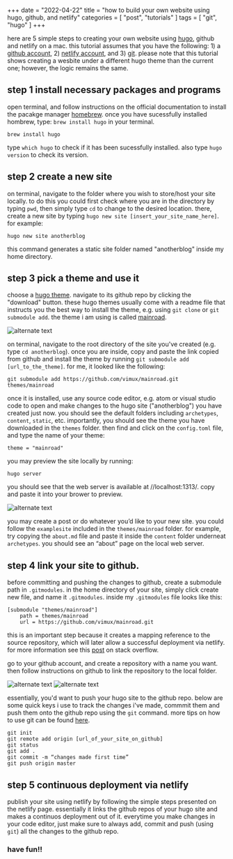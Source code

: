 +++
date = "2022-04-22"
title = "how to build your own website using hugo, github, and netlify"
categories = [ "post", "tutorials" ]
tags = [ "git", "hugo" ]
+++

here are 5 simple steps to creating your own website using [hugo], github and netlify on a mac. this tutorial assumes that you have the following: 1) a [github account], 2) [netlify account], and 3) [git]. please note that this tutorial shows creating a wesbite under a different hugo theme than the current one; however, the logic remains the same.

## step 1 install necessary packages and programs

open terminal, and follow instructions on the official documentation to install the pacakge manager [homebrew]. once you have sucessfully installed hombrew, type: `brew install hugo` in your terminal.

```
brew install hugo
```
type `which hugo` to check if it has been sucessfully installed. also type `hugo version` to check its version. 

## step 2 create a new site

on terminal, navigate to the folder where you wish to store/host your site locally. to do this you could first check where you are in the directory by typing `pwd`, then simply type `cd` to change to the desired location. there, create a new site by typing `hugo new site [insert_your_site_name_here]`. for example:

```
hugo new site anotherblog
```
this command generates a static site folder named "anotherblog" inside my home directory.

## step 3 pick a theme and use it

choose a [hugo theme]. navigate to its github repo by clicking the "download" button. these hugo themes usually come with a readme file that instructs you the best way to install the theme, e.g. using `git clone` or `git submodule add`. the theme i am using is called [mainroad].

[mainroad]: https://github.com/vimux/mainroad

![alternate text](/img/mainroad_page.png)

on terminal, navigate to the root directory of the site you've created (e.g. type `cd anotherblog`). once you are inside, copy and paste the link copied from github and install the theme by running `git submodule add [url_to_the_theme]`. for me, it looked like the following:

```
git submodule add https://github.com/vimux/mainroad.git themes/mainroad
```

once it is installed, use any source code editor, e.g. atom or visual studio code to open and make changes to the hugo site ("anotherblog") you have created just now. you should see the default folders including `archetypes`, `content`, `static`, etc. importantly, you should see the theme you have downloaded in the `themes` folder. then find and click on the `config.toml` file, and type the name of your theme:

```
theme = "mainroad"
```

you may preview the site locally by running:

```
hugo server
```
you should see that the web server is available at //localhost:1313/. copy and paste it into your brower to preview.

![alternate text](/img/hugo_server.png)

you may create a post or do whatever you’d like to your new site. you could follow the `examplesite` included in the `themes/mainroad` folder. for example, try copying the `about.md` file and paste it inside the `content` folder underneat `archetypes`. you should see an “about” page on the local web server.

## step 4 link your site to github.

before committing and pushing the changes to github, create a submodule path in `.gitmodules`. in the home directory of your site, simply click create new file, and name it `.gitmodules`. inside my `.gitmodules` file looks like this:

```
[submodule "themes/mainroad"]
    path = themes/mainroad
    url = https://github.com/vimux/mainroad.git
```

this is an important step because it creates a mapping reference to the source repository, which will later allow a successful deployment via netlify. for more information see this [post] on stack overflow.

go to your github account, and create a repository with a name you want. then follow instructions on github to link the repository to the local folder.

![alternate text](/img/github_creat_repo.png)
![alternate text](/img/repo_instruct.png)

essentially, you'd want to push your hugo site to the github repo. below are some quick keys i use to track the changes i've made, commmit them and push them onto the github repo using the `git` command. more tips on how to use git can be found [here].

```
git init
git remote add origin [url_of_your_site_on_github]
git status
git add .
git commit -m “changes made first time”
git push origin master
```

## step 5 continuous deployment via netlify

publish your site using netlify by following the simple steps presented on the netlify page. essentially it links the github repos of your hugo site and makes a continuos deployment out of it. everytime you make changes in your code editor, just make sure to always add, commit and push (using `git`) all the changes to the github repo.

### have fun!!

[github account]: https://github.com/
[git]: https://git-scm.com/book/en/v2/getting-started-installing-git
[netlify account]: https://www.netlify.com/
[hugo]:https://gohugo.io/documentation/
[homebrew]: https://brew.sh/
[hugo theme]: https://themes.gohugo.io/
[post]:https://stackoverflow.com/questions/53625208/failing-to-deploy-website-on-netlify-when-trying-to-use-alternate-hexo-theme
[here]: https://www.earthdatascience.org/workshops/intro-version-control-git/basic-git-commands/
